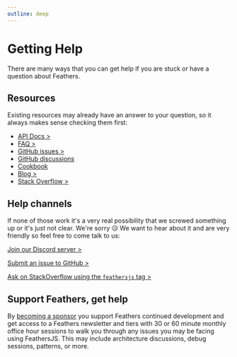 ```yaml
---
outline: deep
---
```


# Getting Help

There are many ways that you can get help if you are stuck or have a question about Feathers.

## Resources

Existing resources may already have an answer to your question, so it always makes sense checking them first:

- [API Docs >](../api/)
- [FAQ >](./faq.md)
- [GitHub issues >](https://github.com/issues?utf8=%E2%9C%93&q=is%3Aopen+is%3Aissue+user%3Afeathersjs+)
- [GitHub discussions](https://github.com/feathersjs/feathers/discussions)
- [Cookbook](/cookbook/)
- [Blog >](https://blog.feathersjs.com/)
- [Stack Overflow >](http://stackoverflow.com/questions/tagged/feathersjs)

## Help channels

If none of those work it's a very real possibility that we screwed something up or it's just not clear. We're sorry :disappointed_relieved: We want to hear about it and are very friendly so feel free to come talk to us:

[Join our Discord server >](https://discord.gg/qa8kez8QBx)

[Submit an issue to GitHub >](https://github.com/feathersjs/feathers/issues/new)

[Ask on StackOverflow using the `feathersjs` tag >](http://stackoverflow.com)

## Support Feathers, get help

By [becoming a sponsor](https://github.com/sponsors/daffl/) you support Feathers continued development and get access to a Feathers newsletter and tiers with 30 or 60 minute monthly office hour sessions to walk you through any issues you may be facing using FeathersJS. This may include architecture discussions, debug sessions, patterns, or more.
